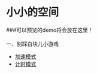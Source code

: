 # 小小的空间

###可以预览的demo将会放在这里！
</br>
</br>
一、别踩白块儿小游戏</br>
- <a href="http://sikychen.github.io/nowhite/nowhite.html" targat="_blank">加速模式</a></br>
- <a href="http://sikychen.github.io/nowhite/nowhite2.html" targat="_blank">计时模式</a></br>
